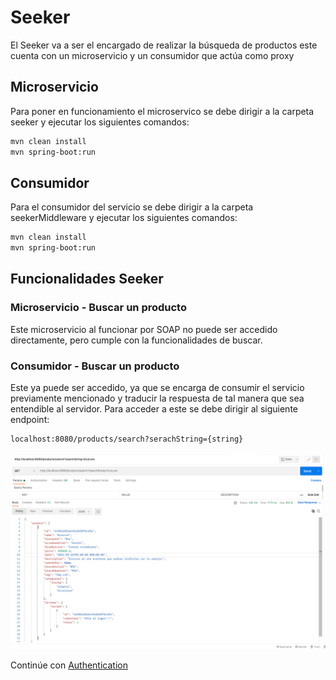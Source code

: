 # Seeker

El Seeker va a ser el encargado de realizar la búsqueda de productos este cuenta con un microservicio y un consumidor que actúa como proxy 

## Microservicio

Para poner en funcionamiento el microservico se debe dirigir a la carpeta seeker y ejecutar los siguientes comandos:

```bash
mvn clean install
mvn spring-boot:run
```

## Consumidor

Para el consumidor del servicio se debe dirigir a la carpeta seekerMiddleware y ejecutar los siguientes comandos:

```bash
mvn clean install
mvn spring-boot:run
```

## Funcionalidades Seeker

###  Microservicio - Buscar un producto

Este microservicio al funcionar por SOAP no puede ser accedido directamente, pero cumple con la funcionalidades de buscar.

### Consumidor - Buscar un producto

Este ya puede ser accedido, ya que se encarga de consumir el servicio previamente mencionado y traducir la respuesta de tal manera que sea entendible al servidor. Para acceder a este se debe dirigir al siguiente endpoint:

```bash
localhost:8080/products/search?serachString={string}
```

![ejSeeker](Images/seeker.png)

Continúe con [Authentication](authentication.md)
